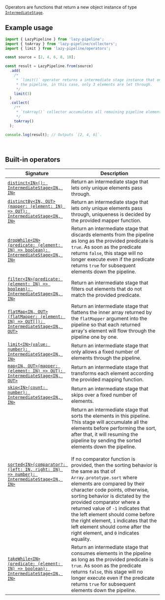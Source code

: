 Operators are functions that return a new object instance of type [`IntermediateStage`](../stages/IntermediateStage.ts).

## Example usage

```typescript
import { LazyPipeline } from 'lazy-pipeline';
import { toArray } from 'lazy-pipeline/collectors';
import { limit } from 'lazy-pipeline/operators';

const source = [2, 4, 6, 8, 10];

const result = LazyPipeline.from(source)
  .add(
    /*
     * `limit()` operator returns a intermediate stage instance that only allows the first n elements to pass through
     * the pipeline, in this case, only 3 elements are let through.
     */
    limit(3)
  )
  .collect(
    /**
     * `toArray()` collector accumulates all remaining pipeline elements into an array and returns the resulting array.
     */
    toArray()
  );

console.log(result); // Outputs `[2, 4, 6]`.
```

<br/>

## Built-in operators

| Signature                                                                                                   | Description                                                                                                                                                                                                                                                                                                                                                                                                                                                                                                                                                                                                                                                                                                  |
| ----------------------------------------------------------------------------------------------------------- | ------------------------------------------------------------------------------------------------------------------------------------------------------------------------------------------------------------------------------------------------------------------------------------------------------------------------------------------------------------------------------------------------------------------------------------------------------------------------------------------------------------------------------------------------------------------------------------------------------------------------------------------------------------------------------------------------------------ |
| [`distinct<IN>(): IntermediateStage<IN, IN>`](./distinct/distinct.ts)                                       | Return an intermediate stage that lets only unique elements pass through.                                                                                                                                                                                                                                                                                                                                                                                                                                                                                                                                                                                                                                    |
| [`distinctBy<IN, OUT>(mapper: (element: IN) => OUT): IntermediateStage<IN, IN>`](./distinct/distinct.ts)    | Return an intermediate stage that lets only unique elements pass through, uniqueness is decided by the provided mapper function.                                                                                                                                                                                                                                                                                                                                                                                                                                                                                                                                                                             |
| [`dropWhile<IN>(predicate: (element: IN) => boolean): IntermediateStage<IN, IN>`](./dropWhile/dropWhile.ts) | Return an intermediate stage that discards elements from the pipeline as long as the provided predicate is `true`. As soon as the predicate returns `false`, this stage will no longer execute even if the predicate returns `true` for subsequent elements down the pipeline.                                                                                                                                                                                                                                                                                                                                                                                                                               |
| [`filter<IN>(predicate: (element: IN) => boolean): IntermediateStage<IN, IN>`](./filter/filter.ts)          | Return an intermediate stage that filters out elements that do not match the provided predicate.                                                                                                                                                                                                                                                                                                                                                                                                                                                                                                                                                                                                             |
| [`flatMap<IN, OUT>(flatMapper: (element: IN) => OUT[]): IntermediateStage<IN, OUT>`](./flatMap/flatMap.ts)  | Return an intermediate stage that flattens the inner array returned by the `flatMapper` argument into the pipeline so that each returned array's element will flow through the pipeline one by one.                                                                                                                                                                                                                                                                                                                                                                                                                                                                                                          |
| [`limit<IN>(value: number): IntermediateStage<IN, IN>`](./limit/limit.ts)                                   | Return an intermediate stage that only allows a fixed number of elements through the pipeline.                                                                                                                                                                                                                                                                                                                                                                                                                                                                                                                                                                                                               |
| [`map<IN, OUT>(mapper: (element: IN) => OUT): IntermediateStage<IN, OUT>`](./map/map.ts)                    | Return an intermediate stage that transforms each element according the provided mapping function.                                                                                                                                                                                                                                                                                                                                                                                                                                                                                                                                                                                                           |
| [`skip<IN>(count: number): IntermediateStage<IN, IN>`](./skip/skip.ts)                                      | Return an intermediate stage that skips over a fixed number of elements.                                                                                                                                                                                                                                                                                                                                                                                                                                                                                                                                                                                                                                     |
| [`sorted<IN>(comparator?: (left: IN, right: IN) => number): IntermediateStage<IN, IN>`](./sorted/sorted.ts) | Return an intermediate stage that sorts the elements in this pipeline. This stage will accumulate all the elements before performing the sort, after that, it will resuming the pipeline by sending the sorted elements down the pipeline. <br/><br/>If no comparator function is provided, then the sorting behavior is the same as that of `Array.prototype.sort` where elements are compared by their character code points, otherwise, sorting behavior is dictated by the provided comparator where a returned value of `-1` indicates that the left element should come before the right element, `1` indicates that the left element should come after the right element, and `0` indicates equality. |
| [`takeWhile<IN>(predicate: (element: IN) => boolean): IntermediateStage<IN, IN>`](./takeWhile/takeWhile.ts) | Return an intermediate stage that consumes elements in the pipeline as long as the provided predicate is `true`. As soon as the predicate returns `false`, this stage will no longer execute even if the predicate returns `true` for subsequent elements down the pipeline.                                                                                                                                                                                                                                                                                                                                                                                                                                 |
